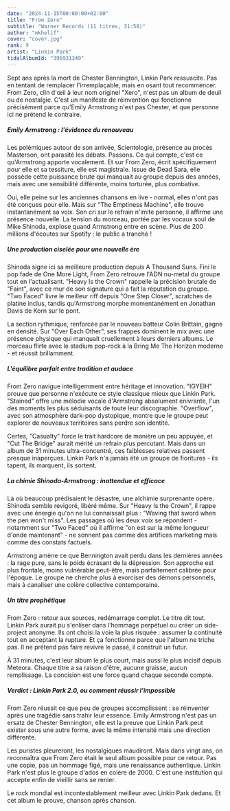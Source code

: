 ```yaml
---
date: "2024-11-15T00:00:00+02:00"
title: "From Zero"
subtitle: "Warner Records (11 titres, 31:58)"
author: "mkhelif"
cover: "cover.jpg"
rank: 9
artist: "Linkin Park"
tidalAlbumId: "396931349"
---
```


Sept ans après la mort de Chester Bennington, Linkin Park ressuscite. Pas en tentant de remplacer l'irremplaçable, mais
en osant tout recommencer. From Zero, clin d'œil à leur nom originel "Xero", n'est pas un album de deuil ou de
nostalgie. C'est un manifeste de réinvention qui fonctionne précisément parce qu'Emily Armstrong n'est pas Chester, et
que personne ici ne prétend le contraire.


##### Emily Armstrong : l'évidence du renouveau

Les polémiques autour de son arrivée, Scientologie, présence au procès Masterson, ont parasité les débats. Passons. Ce
qui compte, c'est ce qu'Armstrong apporte vocalement. Et sur From Zero, écrit spécifiquement pour elle et sa
tessiture, elle est magistrale. Issue de Dead Sara, elle possède cette puissance brute qui manquait au groupe depuis des
années, mais avec une sensibilité différente, moins torturée, plus combative.

Oui, elle peine sur les anciennes chansons en live - normal, elles n'ont pas été conçues pour elle. Mais sur "The
Emptiness Machine", elle trouve instantanément sa voix. Son cri sur le refrain n'imite personne, il affirme une présence
nouvelle. La tension du morceau, portée par les vocaux soul de Mike Shinoda, explose quand Armstrong entre en scène.
Plus de 200 millions d'écoutes sur Spotify : le public a tranché !


##### Une production ciselée pour une nouvelle ère

Shinoda signe ici sa meilleure production depuis A Thousand Suns. Fini le pop fade de One More Light, From Zero
retrouve l'ADN nu-metal du groupe tout en l'actualisant. "Heavy Is the Crown" rappelle la précision brutale de "Faint",
avec ce mur de son signature qui a fait la réputation du groupe. "Two Faced" livre le meilleur riff depuis "One Step
Closer", scratches de platine inclus, tandis qu'Armstrong morphe momentanément en Jonathan Davis de Korn sur le pont.

La section rythmique, renforcée par le nouveau batteur Colin Brittain, gagne en densité. Sur "Over Each Other", ses
frappes dominent le mix avec une présence physique qui manquait cruellement à leurs derniers albums. Le morceau flirte
avec le stadium pop-rock à la Bring Me The Horizon moderne - et réussit brillamment.


##### L'équilibre parfait entre tradition et audace

From Zero navigue intelligemment entre héritage et innovation. "IGYEIH" prouve que personne n'exécute ce style
classique mieux que Linkin Park. "Stained" offre une mélodie vocale d'Armstrong absolument enivrante, l'un des moments
les plus séduisants de toute leur discographie. "Overflow", avec son atmosphère dark-pop dystopique, montre que le
groupe peut explorer de nouveaux territoires sans perdre son identité.

Certes, "Casualty" force le trait hardcore de manière un peu appuyée, et "Cut The Bridge" aurait mérité un refrain plus
percutant. Mais dans un album de 31 minutes ultra-concentré, ces faiblesses relatives passent presque inaperçues. Linkin
Park n'a jamais été un groupe de fioritures - ils tapent, ils marquent, ils sortent.


##### La chimie Shinoda-Armstrong : inattendue et efficace

Là où beaucoup prédisaient le désastre, une alchimie surprenante opère. Shinoda semble revigoré, libéré même. Sur "Heavy
Is the Crown", il rappe avec une énergie qu'on ne lui connaissait plus : "Waving that sword when the pen won't miss".
Les passages où les deux voix se répondent - notamment sur "Two Faced" où il affirme "on est sur la même longueur d'onde
maintenant" - ne sonnent pas comme des artifices marketing mais comme des constats factuels.

Armstrong amène ce que Bennington avait perdu dans les dernières années : la rage pure, sans le poids écrasant de la
dépression. Son approche est plus frontale, moins vulnérable peut-être, mais parfaitement calibrée pour l'époque. Le
groupe ne cherche plus à exorciser des démons personnels, mais à canaliser une colère collective contemporaine.


##### Un titre prophétique

From Zero : retour aux sources, redémarrage complet. Le titre dit tout. Linkin Park aurait pu s'enliser dans l'hommage
perpétuel ou créer un side-project anonyme. Ils ont choisi la voie la plus risquée : assumer la continuité tout en
acceptant la rupture. Et ça fonctionne parce que l'album ne triche pas. Il ne prétend pas faire revivre le passé, il
construit un futur.

À 31 minutes, c'est leur album le plus court, mais aussi le plus incisif depuis Meteora. Chaque titre a sa raison
d'être, aucune graisse, aucun remplissage. La concision est une force quand chaque seconde compte.


##### Verdict : Linkin Park 2.0, ou comment réussir l'impossible

From Zero réussit ce que peu de groupes accomplissent : se réinventer après une tragédie sans trahir leur essence.
Emily Armstrong n'est pas un ersatz de Chester Bennington, elle est la preuve que Linkin Park peut exister sous une
autre forme, avec la même intensité mais une direction différente.

Les puristes pleureront, les nostalgiques maudiront. Mais dans vingt ans, on reconnaîtra que From Zero était le seul
album possible pour ce retour. Pas une copie, pas un hommage figé, mais une renaissance authentique. Linkin Park n'est
plus le groupe d'ados en colère de 2000. C'est une institution qui accepte enfin de vieillir sans se renier.

Le rock mondial est incontestablement meilleur avec Linkin Park dedans. Et cet album le prouve, chanson après chanson.
